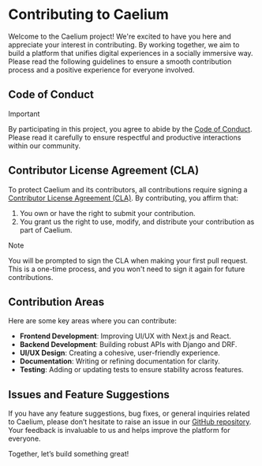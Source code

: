 # Contributing to Caelium

Welcome to the Caelium project! We're excited to have you here and appreciate your interest in contributing. By working together, we aim to build a platform that unifies digital experiences in a socially immersive way. Please read the following guidelines to ensure a smooth contribution process and a positive experience for everyone involved.

## Code of Conduct

> [!IMPORTANT]
> By participating in this project, you agree to abide by the [Code of Conduct](CODE_OF_CONDUCT.md). Please read it carefully to ensure respectful and productive interactions within our community.

## Contributor License Agreement (CLA)

To protect Caelium and its contributors, all contributions require signing a [Contributor License Agreement (CLA)](CLA.md). By contributing, you affirm that:

1. You own or have the right to submit your contribution.
2. You grant us the right to use, modify, and distribute your contribution as part of Caelium.

> [!NOTE]
> You will be prompted to sign the CLA when making your first pull request. This is a one-time process, and you won't need to sign it again for future contributions.

## Contribution Areas

Here are some key areas where you can contribute:

- **Frontend Development**: Improving UI/UX with Next.js and React.
- **Backend Development**: Building robust APIs with Django and DRF.
- **UI/UX Design**: Creating a cohesive, user-friendly experience.
- **Documentation**: Writing or refining documentation for clarity.
- **Testing**: Adding or updating tests to ensure stability across features.

## Issues and Feature Suggestions

If you have any feature suggestions, bug fixes, or general inquiries related to Caelium, please don’t hesitate to raise an issue in our [GitHub repository](https://github.com/CaeliumHQ/.github/issues). Your feedback is invaluable to us and helps improve the platform for everyone.

Together, let’s build something great!
